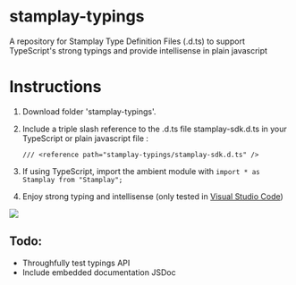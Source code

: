 # stamplay-typings
A repository for Stamplay Type Definition Files (.d.ts) to support TypeScript's strong typings and provide intellisense in plain javascript

# Instructions
1) Download folder 'stamplay-typings'.
2) Include a triple slash reference to the .d.ts file stamplay-sdk.d.ts in your TypeScript or plain javascript file :

    `/// <reference path="stamplay-typings/stamplay-sdk.d.ts" />`

3) If using TypeScript, import the ambient module with `import * as Stamplay from "Stamplay";`
4) Enjoy strong typing and intellisense (only tested in [Visual Studio Code](https://code.visualstudio.com/))

![](http://imgur.com/2jpiCYK.jpg)

## Todo:
- Throughfully test typings API
- Include embedded documentation JSDoc

